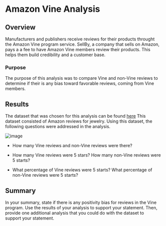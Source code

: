# Amazon Vine Analysis

## Overview

Manufacturers and publishers receive reviews for their products throught the Amazon Vine program service. SellBy, a company that sells on Amazon, pays a a fee to have Amazon Vine members review their products. This helps them build credibility and a customer base.


### Purpose

The purpose of this analysis was to compare Vine and non-Vine reviews to determine if their is any bias toward favorable reviews, coming from Vine members.


## Results

The dataset that was chosen for this analysis can be found [here](https://s3.amazonaws.com/amazon-reviews-pds/tsv/amazon_reviews_us_Jewelry_v1_00.tsv.gz) This dataset consisted of Amazon reviews for jewelry. Using this dataset, the following questions were addressed in the analysis.

![image](https://user-images.githubusercontent.com/90485451/155902838-3555b944-6c26-47f3-a88f-9c12cb6804ef.png)


  - How many Vine reviews and non-Vine reviews were there?

  - How many Vine reviews were 5 stars? How many non-Vine reviews were 5 starts?

  - What percentage of Vine reviews were 5 starts? What percentage of non-Vine reviews were 5 starts?


## Summary

In your summary, state if there is any positivity bias for reviews in the Vine program. Use the results of your analysis to support your statement. Then, provide one additional analysis that you could do with the dataset to support your statement.


